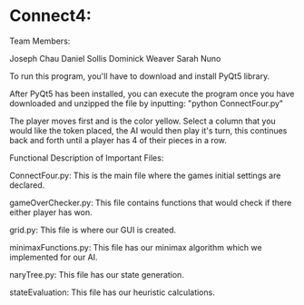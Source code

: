 # Connect4:

Team Members:

Joseph Chau
Daniel Sollis
Dominick Weaver
Sarah Nuno

To run this program, you'll have to download and install PyQt5 library.

After PyQt5 has been installed, you can execute the program once you have downloaded and unzipped the file by inputting:
"python ConnectFour.py"

The player moves first and is the color yellow. Select a column that you would like the token placed, the AI would then play
it's turn, this continues back and forth until a player has 4 of their pieces in a row.

Functional Description of Important Files:

ConnectFour.py:
This is the main file where the games initial settings are declared.

gameOverChecker.py:
This file contains functions that would check if there either player has won.

grid.py:
This file is where our GUI is created.

minimaxFunctions.py:
This file has our minimax algorithm which we implemented for our AI.

naryTree.py:
This file has our state generation.

stateEvaluation:
This file has our heuristic calculations.
